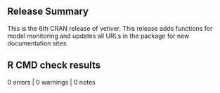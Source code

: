 ## Release Summary

This is the 6th CRAN release of vetiver. This release adds functions for model monitoring and updates all URLs in the package for new documentation sites.

## R CMD check results

0 errors | 0 warnings | 0 notes
